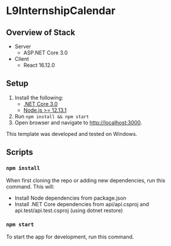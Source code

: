 # L9InternshipCalendar

## Overview of Stack
- Server
  - ASP.NET Core 3.0
- Client
  - React 16.12.0

## Setup

1. Install the following:
   - [.NET Core 3.0](https://www.microsoft.com/net/core)
   - [Node.js >= 12.13.1](https://nodejs.org/en/download/)
2. Run `npm install && npm start`
3. Open browser and navigate to [http://localhost:3000](http://localhost:3000).

This template was developed and tested on Windows.

## Scripts

### `npm install`

When first cloning the repo or adding new dependencies, run this command.  This will:

- Install Node dependencies from package.json
- Install .NET Core dependencies from api/api.csproj and api.test/api.test.csproj (using dotnet restore)

### `npm start`

To start the app for development, run this command.
